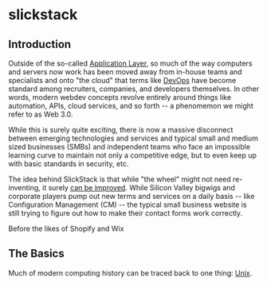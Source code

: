 # slickstack

## Introduction

Outside of the so-called [Application Layer](https://en.wikipedia.org/wiki/Application_layer), so much of the way computers and servers now work has been moved away from in-house teams and specialists and onto "the cloud" that terms like [DevOps](https://www.reddit.com/r/devops/comments/3rpzem/devops_vs_sysadmin/cwqmlnd/) have become standard among recruiters, companies, and developers themselves. In other words, modern webdev concepts revolve entirely around things like automation, APIs, cloud services, and so forth -- a phenomemon we might refer to as Web 3.0.

While this is surely quite exciting, there is now a massive disconnect between emerging technologies and services and typical small and medium sized businesses (SMBs) and independent teams who face an impossible learning curve to maintain not only a competitive edge, but to even keep up with basic standards in security, etc.

The idea behind SlickStack is that while "the wheel" might not need re-inventing, it surely [can be improved](https://www.scientificamerican.com/article/greener-tires/). While Silicon Valley bigwigs and corporate players pump out new terms and services on a daily basis -- like Configuration Management (CM) -- the typical small business website is still trying to figure out how to make their contact forms work correctly.

Before the likes of Shopify and Wix  

## The Basics

Much of modern computing history can be traced back to one thing: [Unix](https://en.wikipedia.org/wiki/Unix).
